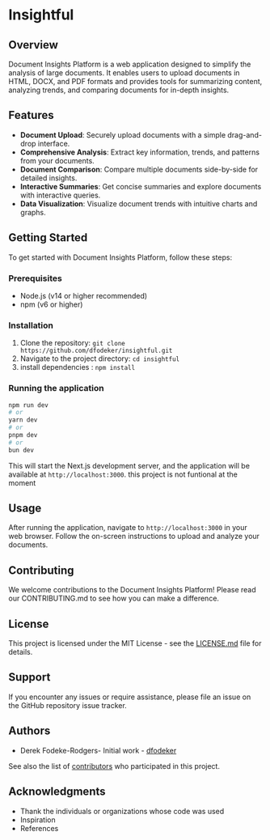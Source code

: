 # Insightful

## Overview
Document Insights Platform is a web application designed to simplify the analysis of large documents. It enables users to upload documents in HTML, DOCX, and PDF formats and provides tools for summarizing content, analyzing trends, and comparing documents for in-depth insights.

## Features
- **Document Upload**: Securely upload documents with a simple drag-and-drop interface.
- **Comprehensive Analysis**: Extract key information, trends, and patterns from your documents.
- **Document Comparison**: Compare multiple documents side-by-side for detailed insights.
- **Interactive Summaries**: Get concise summaries and explore documents with interactive queries.
- **Data Visualization**: Visualize document trends with intuitive charts and graphs.

## Getting Started
To get started with Document Insights Platform, follow these steps:

### Prerequisites
- Node.js (v14 or higher recommended)
- npm (v6 or higher)

### Installation
1. Clone the repository: `git clone https://github.com/dfodeker/insightful.git`
2. Navigate to the project directory: `cd insightful`
3. install dependencies : `npm install`


### Running the application 

```bash
npm run dev
# or
yarn dev
# or
pnpm dev
# or
bun dev
```


This will start the Next.js development server, and the application will be available at `http://localhost:3000`.
this project is not funtional at the moment

## Usage
After running the application, navigate to `http://localhost:3000` in your web browser. Follow the on-screen instructions to upload and analyze your documents.

## Contributing
We welcome contributions to the Document Insights Platform! Please read our CONTRIBUTING.md to see how you can make a difference.

## License
This project is licensed under the MIT License - see the [LICENSE.md](LICENSE.md) file for details.

## Support
If you encounter any issues or require assistance, please file an issue on the GitHub repository issue tracker.

## Authors
- Derek Fodeke-Rodgers- Initial work - [dfodeker](https://github.com/dfodeker)

See also the list of [contributors](https://github.com/dfodeker/insightful/contributors) who participated in this project.

## Acknowledgments
- Thank the individuals or organizations whose code was used
- Inspiration
- References







